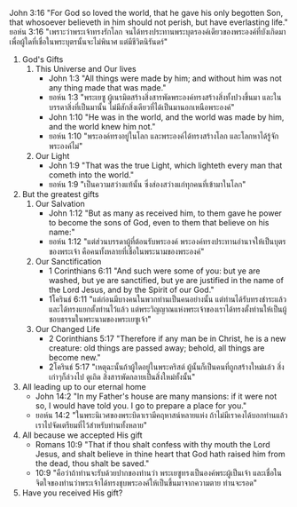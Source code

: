 John 3:16 "For God so loved the world, that he gave his only begotten Son, that whosoever believeth in him should not perish, but have everlasting life."
ยอห์น 3:16 "เพราะว่าพระเจ้าทรงรักโลก จนได้ทรงประทานพระบุตรองค์เดียวของพระองค์ที่บังเกิดมา เพื่อผู้ใดที่เชื่อในพระบุตรนั้นจะไม่พินาศ แต่มีชีวิตนิรันดร์"

1. God's Gifts
	1. This Universe and Our lives
		- John 1:3 "All things were made by him; and without him was not any thing made that was made."
		- ยอห์น 1:3 "พระเยซู ผู้เนรมิตสร้างสิ่งสารพัดพระองค์ทรงสร้างสิ่งทั้งปวงขึ้นมา และในบรรดาสิ่งที่เป็นมานั้น ไม่มีสักสิ่งเดียวที่ได้เป็นมานอกเหนือพระองค์"
		- John 1:10 "He was in the world, and the world was made by him, and the world knew him not."
		- ยอห์น 1:10 "พระองค์ทรงอยู่ในโลก และพระองค์ได้ทรงสร้างโลก และโลกหาได้รู้จักพระองค์ไม่"
	2. Our Light
		- John 1:9 "That was the true Light, which lighteth every man that cometh into the world."
		- ยอห์น 1:9 "เป็นความสว่างแท้นั้น ซึ่งส่องสว่างแก่ทุกคนที่เข้ามาในโลก"
2. But the greatest gifts
	1. Our Salvation
		- John 1:12 "But as many as received him, to them gave he power to become the sons of God, even to them that believe on his name:"
		- ยอห์น 1:12 "แต่ส่วนบรรดาผู้ที่ต้อนรับพระองค์ พระองค์ทรงประทานอำนาจให้เป็นบุตรของพระเจ้า คือคนทั้งหลายที่เชื่อในพระนามของพระองค์"
	2. Our Sanctification
		- 1 Corinthians 6:11 "And such were some of you: but ye are washed, but ye are sanctified, but ye are justified in the name of the Lord Jesus, and by the Spirit of our God."
		- 1โครินธ์ 6:11 "แต่ก่อนมีบางคนในพวกท่านเป็นคนอย่างนั้น แต่ท่านได้รับทรงชำระแล้ว และได้ทรงแยกตั้งท่านไว้แล้ว แต่พระวิญญาณแห่งพระเจ้าของเราได้ทรงตั้งท่านให้เป็นผู้ชอบธรรมในพระนามของพระเยซูเจ้า"
	3. Our Changed Life
		- 2 Corinthians 5:17 "Therefore if any man be in Christ, he is a new creature: old things are passed away; behold, all things are become new."
		- 2โครินธ์ 5:17 "เหตุฉะนั้นถ้าผู้ใดอยู่ในพระคริสต์ ผู้นั้นก็เป็นคนที่ถูกสร้างใหม่แล้ว สิ่งเก่าๆก็ล่วงไป ดูเถิด สิ่งสารพัดกลายเป็นสิ่งใหม่ทั้งนั้น"
3. All leading up to our eternal home
	- John 14:2 "In my Father's house are many mansions: if it were not so, I would have told you. I go to prepare a place for you."
	- ยอห์น 14:2 "ในพระนิเวศของพระบิดาเรามีคฤหาสน์หลายแห่ง ถ้าไม่มีเราคงได้บอกท่านแล้ว เราไปจัดเตรียมที่ไว้สำหรับท่านทั้งหลาย"
4. All because we accepted His gift
	- Romans 10:9 "That if thou shalt confess with thy mouth the Lord Jesus, and shalt believe in thine heart that God hath raised him from the dead, thou shalt be saved."
 	- 10:9 "คือว่าถ้าท่านจะรับด้วยปากของท่านว่า พระเยซูทรงเป็นองค์พระผู้เป็นเจ้า และเชื่อในจิตใจของท่านว่าพระเจ้าได้ทรงชุบพระองค์ให้เป็นขึ้นมาจากความตาย ท่านจะรอด"
5. Have you received His gift?